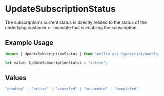 # UpdateSubscriptionStatus

The subscription's current status is directly related to the status of the underlying customer or mandate that is
enabling the subscription.

## Example Usage

```typescript
import { UpdateSubscriptionStatus } from "mollie-api-typescript/models/operations";

let value: UpdateSubscriptionStatus = "active";
```

## Values

```typescript
"pending" | "active" | "canceled" | "suspended" | "completed"
```